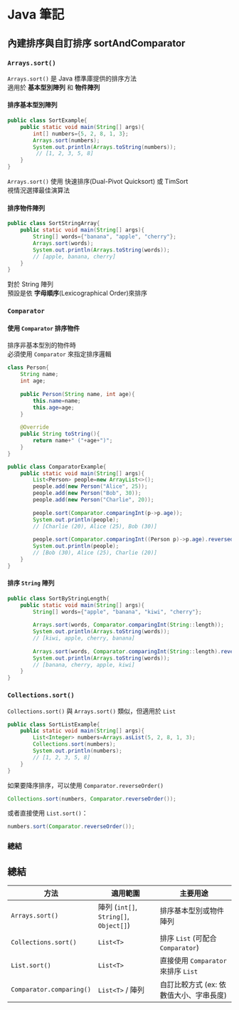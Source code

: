 # **Java 筆記**  
## 內建排序與自訂排序 sortAndComparator  

### `Arrays.sort()`  

`Arrays.sort()` 是 Java 標準庫提供的排序方法  
適用於 **基本型別陣列** 和 **物件陣列**  

#### 排序基本型別陣列  

```java
public class SortExample{
    public static void main(String[] args){
        int[] numbers={5, 2, 8, 1, 3};
        Arrays.sort(numbers);
        System.out.println(Arrays.toString(numbers));
         // [1, 2, 3, 5, 8]
    }
}
```

`Arrays.sort()` 使用 快速排序(Dual-Pivot Quicksort) 或 TimSort  
視情況選擇最佳演算法  

#### 排序物件陣列  

```java
public class SortStringArray{
    public static void main(String[] args){
        String[] words={"banana", "apple", "cherry"};
        Arrays.sort(words);
        System.out.println(Arrays.toString(words));
        // [apple, banana, cherry]
    }
}
```

對於 String 陣列  
預設是依 **字母順序**(Lexicographical Order)來排序  

### `Comparator`  

#### 使用 `Comparator` 排序物件  

排序非基本型別的物件時  
必須使用 `Comparator` 來指定排序邏輯  

```java
class Person{
    String name;
    int age;
    
    public Person(String name, int age){
        this.name=name;
        this.age=age;
    }
    
    @Override
    public String toString(){
        return name+" ("+age+")";
    }
}

public class ComparatorExample{
    public static void main(String[] args){
        List<Person> people=new ArrayList<>();
        people.add(new Person("Alice", 25));
        people.add(new Person("Bob", 30));
        people.add(new Person("Charlie", 20));
        
        people.sort(Comparator.comparingInt(p->p.age));
        System.out.println(people);
        // [Charlie (20), Alice (25), Bob (30)]
        
        people.sort(Comparator.comparingInt((Person p)->p.age).reversed());
        System.out.println(people);
        // [Bob (30), Alice (25), Charlie (20)]
    }
}
```

#### 排序 `String` 陣列  

```java
public class SortByStringLength{
    public static void main(String[] args){
        String[] words={"apple", "banana", "kiwi", "cherry"};
        
        Arrays.sort(words, Comparator.comparingInt(String::length));
        System.out.println(Arrays.toString(words));
        // [kiwi, apple, cherry, banana]
        
        Arrays.sort(words, Comparator.comparingInt(String::length).reversed());
        System.out.println(Arrays.toString(words));
        // [banana, cherry, apple, kiwi]
    }
}
```

### `Collections.sort()`  

`Collections.sort()` 與 `Arrays.sort()` 類似，但適用於 `List`  

```java
public class SortListExample{
    public static void main(String[] args){
        List<Integer> numbers=Arrays.asList(5, 2, 8, 1, 3);
        Collections.sort(numbers);
        System.out.println(numbers);
        // [1, 2, 3, 5, 8]
    }
}
```

如果要降序排序，可以使用 `Comparator.reverseOrder()`  

```java
Collections.sort(numbers, Comparator.reverseOrder());
```

或者直接使用 `List.sort()`：  

```java
numbers.sort(Comparator.reverseOrder());
```

### 總結  



## 總結  

| **方法**               | **適用範圍**                          | **主要用途**                            |  
|----------------------|--------------------------------|--------------------------------|  
| `Arrays.sort()`      | 陣列 (`int[]`, `String[]`, `Object[]`) | 排序基本型別或物件陣列               |  
| `Collections.sort()` | `List<T>`                      | 排序 `List` (可配合 `Comparator`) |  
| `List.sort()`        | `List<T>`                      | 直接使用 `Comparator` 來排序 `List`  |  
| `Comparator.comparing()` | `List<T>` / 陣列                 | 自訂比較方式 (ex: 依數值大小、字串長度) |  
